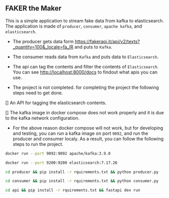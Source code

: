 ## FAKER the Maker

This is a simple application to stream fake data from kafka to elasticsearch.
The application is made of `producer`, `consumer`, `apache kafka`, and `elasticsearch`.

- The producer gets data form <https://fakerapi.it/api/v2/texts?_quantity=100&_locale=fa_IR>
  and puts to `Kafka`.

- The consumer reads data from `Kafka` and puts data to `Elasticsearch`.

- The api can tag the contents and filter the contents of `Elasticsearch`.
  You can see <http://localhost:8000/docs> to findout what apis you can use.

- The project is not completed. for completing the project the following steps need to get done.

[] An API for tagging the elasticsearch contents.

[] The kafka image in docker compose does not work properly and it is due to the kafka network configuration.

- For the above reason docker compose will not work, but for developing and testing, you can run a kafka image on port `9092`, and run the producer and consumer localy.
As a result, you can follow the following steps to run the project.

```bash
docker run --port 9092:9092 apache/kafka:3.9.0
```

```bash
docker run --port 9200:9200 elasticsearch:7.17.26
```

```bash
cd producer && pip install -r rquirements.txt && python producer.py
```

```bash
cd consumer && pip install -r rquirements.txt && python consumer.py
```

```bash
cd api && pip install -r rquirements.txt && fastapi dev run
```
